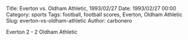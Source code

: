 Title: Everton vs. Oldham Athletic, 1993/02/27
Date: 1993/02/27 00:00
Category: sports
Tags: football, football scores, Everton, Oldham Athletic
Slug: everton-vs-oldham-athletic
Author: carbonero


Everton 2 - 2 Oldham Athletic
